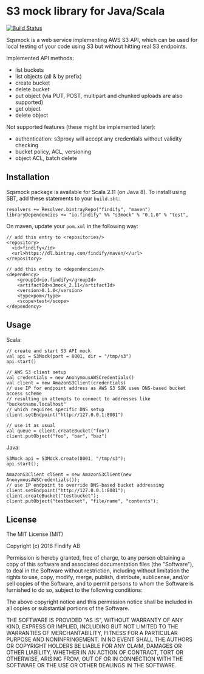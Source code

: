 # S3 mock library for Java/Scala

[![Build Status](https://travis-ci.org/shuttie/s3mock.svg?branch=master)](https://travis-ci.org/shuttie/s3mock)

Sqsmock is a web service implementing AWS S3 API, which can be used for local testing of your code using S3
but without hitting real S3 endpoints.

Implemented API methods:
* list buckets
* list objects (all & by prefix)
* create bucket
* delete bucket
* put object (via PUT, POST, multipart and chunked uploads are also supported)
* get object
* delete object

Not supported features (these might be implemented later):
* authentication: s3proxy will accept any credentials without validity checking
* bucket policy, ACL, versioning
* object ACL, batch delete

## Installation

Sqsmock package is available for Scala 2.11 (on Java 8). To install using SBT, add these
 statements to your `build.sbt`:

    resolvers += Resolver.bintrayRepo("findify", "maven")
    libraryDependencies += "io.findify" %% "s3mock" % "0.1.0" % "test",

On maven, update your `pom.xml` in the following way:

    // add this entry to <repositories/>
    <repository>
      <id>findify</id>
      <url>https://dl.bintray.com/findify/maven/</url>
    </repository>

    // add this entry to <dependencies/>
    <dependency>
        <groupId>io.findify</groupId>
        <artifactId>s3mock_2.11</artifactId>
        <version>0.1.0</version>
        <type>pom</type>
        <scope>test</scope>
    </dependency>

## Usage
Scala:

    // create and start S3 API mock
    val api = S3Mock(port = 8001, dir = "/tmp/s3")
    api.start()

    // AWS S3 client setup
    val credentials = new AnonymousAWSCredentials()
    val client = new AmazonS3Client(credentials)
    // use IP for endpoint address as AWS S3 SDK uses DNS-based bucket access scheme
    // resulting in attempts to connect to addresses like "bucketname.localhost"
    // which requires specific DNS setup
    client.setEndpoint("http://127.0.0.1:8001")

    // use it as usual
    val queue = client.createBucket("foo")
    client.putObject("foo", "bar", "baz")

Java:

    S3Mock api = S3Mock.create(8001, "/tmp/s3");
    api.start();
            
    AmazonS3Client client = new AmazonS3Client(new AnonymousAWSCredentials());
    // use IP endpoint to override DNS-based bucket addressing
    client.setEndpoint("http://127.0.0.1:8001");
    client.createBucket("testbucket");
    client.putObject("testbucket", "file/name", "contents");

    
## License

The MIT License (MIT)

Copyright (c) 2016 Findify AB

Permission is hereby granted, free of charge, to any person obtaining a copy of this software and associated documentation files (the "Software"), to deal in the Software without restriction, including without limitation the rights to use, copy, modify, merge, publish, distribute, sublicense, and/or sell copies of the Software, and to permit persons to whom the Software is furnished to do so, subject to the following conditions:

The above copyright notice and this permission notice shall be included in all copies or substantial portions of the Software.

THE SOFTWARE IS PROVIDED "AS IS", WITHOUT WARRANTY OF ANY KIND, EXPRESS OR IMPLIED, INCLUDING BUT NOT LIMITED TO THE WARRANTIES OF MERCHANTABILITY, FITNESS FOR A PARTICULAR PURPOSE AND NONINFRINGEMENT. IN NO EVENT SHALL THE AUTHORS OR COPYRIGHT HOLDERS BE LIABLE FOR ANY CLAIM, DAMAGES OR OTHER LIABILITY, WHETHER IN AN ACTION OF CONTRACT, TORT OR OTHERWISE, ARISING FROM, OUT OF OR IN CONNECTION WITH THE SOFTWARE OR THE USE OR OTHER DEALINGS IN THE SOFTWARE.